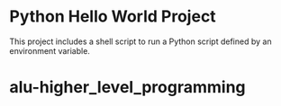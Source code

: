 # Python Hello World Project
This project includes a shell script to run a Python script defined by an environment variable.
# alu-higher_level_programming
